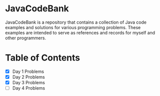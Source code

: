 
# JavaCodeBank

JavaCodeBank is a repository that contains a collection of Java code examples and solutions for various programming problems. These examples are intended to serve as references and records for myself and other programmers.

# Table of Contents
- [x] Day 1 Problems
- [x] Day 2 Problems
- [x] Day 3 Problems
- [ ] Day 4 Problems
